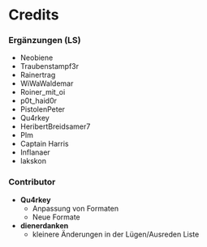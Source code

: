 # Credits

### Ergänzungen (LS)

- Neobiene
- Traubenstampf3r
- Rainertrag
- WiWaWaldemar
- Roiner_mit_oi
- p0t_haid0r
- PistolenPeter
- Qu4rkey
- HeribertBreidsamer7
- Plm
- Captain Harris
- Inflanaer
- lakskon

### Contributor

- **Qu4rkey**
  - Anpassung von Formaten
  - Neue Formate
- **dienerdanken**
  - kleinere Änderungen in der Lügen/Ausreden Liste
